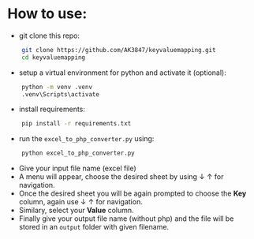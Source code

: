 # How to use:

- git clone this repo:
```bash
    git clone https://github.com/AK3847/keyvaluemapping.git
    cd keyvaluemapping
```

- setup a virtual environment for python and activate it (optional):
```bash
    python -m venv .venv
    .venv\Scripts\activate
```

- install requirements:
```bash
    pip install -r requirements.txt
```

- run the `excel_to_php_converter.py` using:
```bash
    python excel_to_php_converter.py
```

- Give your input file name (excel file)
- A menu will appear, choose the desired sheet by using ↓ ↑ for navigation.
- Once the desired sheet you will be again prompted to choose the **Key** column, again use ↓ ↑ for navigation.
- Similary, select your **Value** column.
- Finally give your output file name (without php) and the file will be stored in an `output` folder with given filename.